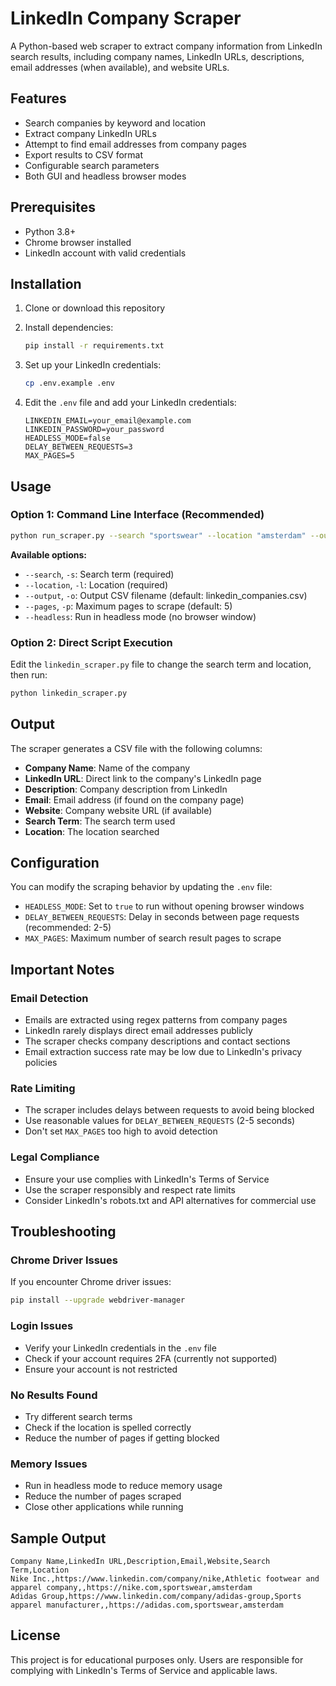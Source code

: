 # LinkedIn Company Scraper

A Python-based web scraper to extract company information from LinkedIn search results, including company names, LinkedIn URLs, descriptions, email addresses (when available), and website URLs.

## Features

- Search companies by keyword and location
- Extract company LinkedIn URLs
- Attempt to find email addresses from company pages
- Export results to CSV format
- Configurable search parameters
- Both GUI and headless browser modes

## Prerequisites

- Python 3.8+
- Chrome browser installed
- LinkedIn account with valid credentials

## Installation

1. Clone or download this repository
2. Install dependencies:
   ```bash
   pip install -r requirements.txt
   ```

3. Set up your LinkedIn credentials:
   ```bash
   cp .env.example .env
   ```
   
4. Edit the `.env` file and add your LinkedIn credentials:
   ```
   LINKEDIN_EMAIL=your_email@example.com
   LINKEDIN_PASSWORD=your_password
   HEADLESS_MODE=false
   DELAY_BETWEEN_REQUESTS=3
   MAX_PAGES=5
   ```

## Usage

### Option 1: Command Line Interface (Recommended)

```bash
python run_scraper.py --search "sportswear" --location "amsterdam" --output "sportswear_amsterdam.csv"
```

**Available options:**
- `--search`, `-s`: Search term (required)
- `--location`, `-l`: Location (required) 
- `--output`, `-o`: Output CSV filename (default: linkedin_companies.csv)
- `--pages`, `-p`: Maximum pages to scrape (default: 5)
- `--headless`: Run in headless mode (no browser window)

### Option 2: Direct Script Execution

Edit the `linkedin_scraper.py` file to change the search term and location, then run:

```bash
python linkedin_scraper.py
```

## Output

The scraper generates a CSV file with the following columns:

- **Company Name**: Name of the company
- **LinkedIn URL**: Direct link to the company's LinkedIn page
- **Description**: Company description from LinkedIn
- **Email**: Email address (if found on the company page)
- **Website**: Company website URL (if available)
- **Search Term**: The search term used
- **Location**: The location searched

## Configuration

You can modify the scraping behavior by updating the `.env` file:

- `HEADLESS_MODE`: Set to `true` to run without opening browser windows
- `DELAY_BETWEEN_REQUESTS`: Delay in seconds between page requests (recommended: 2-5)
- `MAX_PAGES`: Maximum number of search result pages to scrape

## Important Notes

### Email Detection
- Emails are extracted using regex patterns from company pages
- LinkedIn rarely displays direct email addresses publicly
- The scraper checks company descriptions and contact sections
- Email extraction success rate may be low due to LinkedIn's privacy policies

### Rate Limiting
- The scraper includes delays between requests to avoid being blocked
- Use reasonable values for `DELAY_BETWEEN_REQUESTS` (2-5 seconds)
- Don't set `MAX_PAGES` too high to avoid detection

### Legal Compliance
- Ensure your use complies with LinkedIn's Terms of Service
- Use the scraper responsibly and respect rate limits
- Consider LinkedIn's robots.txt and API alternatives for commercial use

## Troubleshooting

### Chrome Driver Issues
If you encounter Chrome driver issues:
```bash
pip install --upgrade webdriver-manager
```

### Login Issues
- Verify your LinkedIn credentials in the `.env` file
- Check if your account requires 2FA (currently not supported)
- Ensure your account is not restricted

### No Results Found
- Try different search terms
- Check if the location is spelled correctly
- Reduce the number of pages if getting blocked

### Memory Issues
- Run in headless mode to reduce memory usage
- Reduce the number of pages scraped
- Close other applications while running

## Sample Output

```csv
Company Name,LinkedIn URL,Description,Email,Website,Search Term,Location
Nike Inc.,https://www.linkedin.com/company/nike,Athletic footwear and apparel company,,https://nike.com,sportswear,amsterdam
Adidas Group,https://www.linkedin.com/company/adidas-group,Sports apparel manufacturer,,https://adidas.com,sportswear,amsterdam
```

## License

This project is for educational purposes only. Users are responsible for complying with LinkedIn's Terms of Service and applicable laws.
